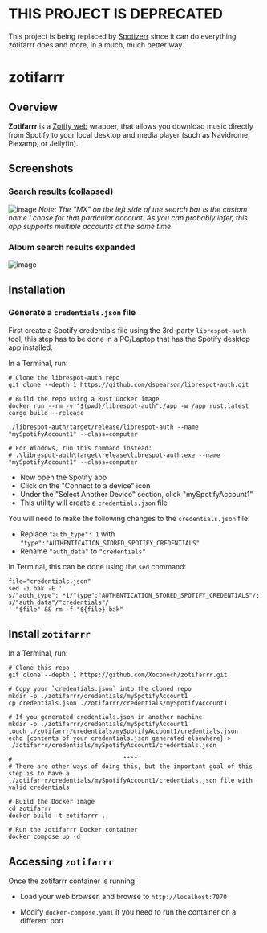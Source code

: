 # THIS PROJECT IS DEPRECATED

This project is being replaced by [Spotizerr](https://github.com/Xoconoch/spotizerr) since it can do everything zotifarrr does and more, in a much, much better way.

# zotifarrr

## Overview

**Zotifarrr** is a [Zotify web](https://github.com/zotify-dev/zotify) wrapper, that allows you download music directly from Spotify to your local desktop and media player (such as Navidrome, Plexamp, or Jellyfin).

## Screenshots

### Search results (collapsed)

![image](https://github.com/user-attachments/assets/6e6d19b0-8fe8-4cdb-99f9-de417bace6b6)
_Note: The "MX" on the left side of the search bar is the custom name I chose for that particular account. As you can probably infer, this app supports multiple accounts at the same time_

### Album search results expanded

![image](https://github.com/user-attachments/assets/513f619f-7b07-4988-bd03-8223277bd2e3)

## Installation

### Generate a `credentials.json` file

First create a Spotify credentials file using the 3rd-party `librespot-auth` tool, this step has to be done in a PC/Laptop that has the Spotify desktop app installed.

In a Terminal, run:

```shell
# Clone the librespot-auth repo
git clone --depth 1 https://github.com/dspearson/librespot-auth.git

# Build the repo using a Rust Docker image
docker run --rm -v "$(pwd)/librespot-auth":/app -w /app rust:latest cargo build --release

./librespot-auth/target/release/librespot-auth --name "mySpotifyAccount1" --class=computer

# For Windows, run this command instead:
# .\librespot-auth\target\release\librespot-auth.exe --name "mySpotifyAccount1" --class=computer
```

- Now open the Spotify app
- Click on the "Connect to a device" icon
- Under the "Select Another Device" section, click "mySpotifyAccount1"
- This utility will create a `credentials.json` file

You will need to make the following changes to the `credentials.json` file:

- Replace `"auth_type": 1` with `"type":"AUTHENTICATION_STORED_SPOTIFY_CREDENTIALS"`
- Rename `"auth_data"` to `"credentials"` 

In Terminal, this can be done using the `sed` command:

```shell
file="credentials.json"
sed -i.bak -E '
s/"auth_type": *1/"type":"AUTHENTICATION_STORED_SPOTIFY_CREDENTIALS"/;
s/"auth_data"/"credentials"/
' "$file" && rm -f "${file}.bak"
```

## Install `zotifarrr`

In a Terminal, run:

```shell
# Clone this repo
git clone --depth 1 https://github.com/Xoconoch/zotifarrr.git

# Copy your `credentials.json` into the cloned repo
mkdir -p ./zotifarrr/credentials/mySpotifyAccount1
cp credentials.json ./zotifarrr/credentials/mySpotifyAccount1

# If you generated credentials.json in another machine
mkdir -p ./zotifarrr/credentials/mySpotifyAccount1
touch ./zotifarrr/credentials/mySpotifyAccount1/credentials.json
echo {contents of your credentials.json generated elsewhere} > ./zotifarrr/credentials/mySpotifyAccount1/credentials.json

#                               ^^^^
# There are other ways of doing this, but the important goal of this step is to have a ./zotifarrr/credentials/mySpotifyAccount1/credentials.json file with valid credentials

# Build the Docker image
cd zotifarrr
docker build -t zotifarrr .

# Run the zotifarrr Docker container
docker compose up -d
```

## Accessing `zotifarrr`

Once the zotifarrr container is running:

- Load your web browser, and browse to `http://localhost:7070`

- Modify `docker-compose.yaml` if you need to run the container on a different port

